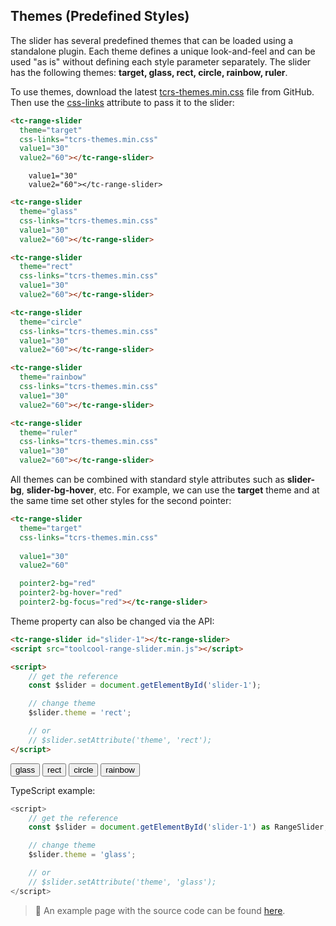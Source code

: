 ## Themes (Predefined Styles)

<div data-examples="themes"></div>

The slider has several predefined themes that can be loaded using a standalone plugin. Each theme defines a unique look-and-feel and can be used "as is" without defining each style parameter separately. The slider has the following themes: **target, glass, rect, circle, rainbow, ruler**.

To use themes, download the latest [tcrs-themes.min.css](https://github.com/toolcool-org/toolcool-range-slider/blob/main/dist/plugins/tcrs-themes.min.css) file from GitHub. Then use the [css-links](/pages/css-links.html) attribute to pass it to the slider:

```html
<tc-range-slider
  theme="target"
  css-links="tcrs-themes.min.css"
  value1="30"
  value2="60"></tc-range-slider>
```

<div class="my-12 flex flex-col items-center">
    <tc-range-slider
        theme="target"
        

        value1="30"
        value2="60"></tc-range-slider>
</div>

```html
<tc-range-slider
  theme="glass"
  css-links="tcrs-themes.min.css"
  value1="30"
  value2="60"></tc-range-slider>
```

<div class="my-12 flex flex-col items-center">
    <tc-range-slider
        theme="glass"
        css-links="/js/index.{% js-hash %}.css"
        value1="30"
        value2="60"></tc-range-slider>
</div>

```html
<tc-range-slider
  theme="rect"
  css-links="tcrs-themes.min.css"
  value1="30"
  value2="60"></tc-range-slider>
```

<div class="my-12 flex flex-col items-center">
    <tc-range-slider
        theme="rect"
        css-links="/js/index.{% js-hash %}.css"
        value1="30"
        value2="60"></tc-range-slider>
</div>

```html
<tc-range-slider
  theme="circle"
  css-links="tcrs-themes.min.css"
  value1="30"
  value2="60"></tc-range-slider>
```

<div class="my-12 flex flex-col items-center">
    <tc-range-slider
        theme="circle"
        css-links="/js/index.{% js-hash %}.css"
        value1="30"
        value2="60"></tc-range-slider>
</div>

```html
<tc-range-slider
  theme="rainbow"
  css-links="tcrs-themes.min.css"
  value1="30"
  value2="60"></tc-range-slider>
```

<div class="my-12 flex flex-col items-center">
    <tc-range-slider
        theme="rainbow"
        css-links="/js/index.{% js-hash %}.css"
        value1="30"
        value2="60"></tc-range-slider>
</div>

```html
<tc-range-slider
  theme="ruler"
  css-links="tcrs-themes.min.css"
  value1="30"
  value2="60"></tc-range-slider>
```

<div class="my-12 flex flex-col items-center">
    <tc-range-slider
        theme="ruler"
        css-links="/js/index.{% js-hash %}.css"
        value1="30"
        value2="60"></tc-range-slider>
</div>

All themes can be combined with standard style attributes such as **slider-bg**, **slider-bg-hover**, etc. For example, we can use the **target** theme and at the same time set other styles for the second pointer:

```html
<tc-range-slider
  theme="target"
  css-links="tcrs-themes.min.css"
  
  value1="30"
  value2="60"

  pointer2-bg="red"
  pointer2-bg-hover="red"
  pointer2-bg-focus="red"></tc-range-slider>
```

<div class="my-12 flex flex-col items-center">
    <tc-range-slider
      theme="target"
      css-links="/js/index.{% js-hash %}.css"
      value1="30"
      value2="60"
      pointer2-bg="red"
      pointer2-bg-hover="red"
      pointer2-bg-focus="red"></tc-range-slider>
</div>

Theme property can also be changed via the API:

```html
<tc-range-slider id="slider-1"></tc-range-slider>
<script src="toolcool-range-slider.min.js"></script>

<script>
    // get the reference
    const $slider = document.getElementById('slider-1');

    // change theme
    $slider.theme = 'rect';

    // or
    // $slider.setAttribute('theme', 'rect');
</script>
```

<div class="my-12 flex flex-col items-center">
    <tc-range-slider
      id="slider-11"
      theme="target"
      css-links="/js/index.{% js-hash %}.css"
      value1="30"
      value2="70"></tc-range-slider>
    <div class="grid grid-cols-2 gap-4 items-center mt-8">
        <button id="glass-btn" type="button" class="group inline-flex items-center h-9 rounded-full text-sm font-semibold whitespace-nowrap px-3 focus:outline-none focus:ring-2 bg-sky-50 text-sky-600 hover:bg-sky-100 hover:text-sky-700 focus:ring-sky-600 mx-2 justify-center">glass</button>
        <button id="rect-btn" type="button" class="group inline-flex items-center h-9 rounded-full text-sm font-semibold whitespace-nowrap px-3 focus:outline-none focus:ring-2 bg-sky-50 text-sky-600 hover:bg-sky-100 hover:text-sky-700 focus:ring-sky-600 mx-2 justify-center">rect</button>
        <button id="circle-btn" type="button" class="group inline-flex items-center h-9 rounded-full text-sm font-semibold whitespace-nowrap px-3 focus:outline-none focus:ring-2 bg-sky-50 text-sky-600 hover:bg-sky-100 hover:text-sky-700 focus:ring-sky-600 mx-2 justify-center">circle</button>
        <button id="rainbow-btn" type="button" class="group inline-flex items-center h-9 rounded-full text-sm font-semibold whitespace-nowrap px-3 focus:outline-none focus:ring-2 bg-sky-50 text-sky-600 hover:bg-sky-100 hover:text-sky-700 focus:ring-sky-600 mx-2 justify-center">rainbow</button>
    </div>
</div>

TypeScript example:

```typescript
<script>
    // get the reference
    const $slider = document.getElementById('slider-1') as RangeSlider;

    // change theme
    $slider.theme = 'glass';

    // or
    // $slider.setAttribute('theme', 'glass');
</script>
```

> :pushpin: An example page with the source code can be found [here](https://github.com/toolcool-org/toolcool-range-slider/blob/main/examples/3-themes.html).